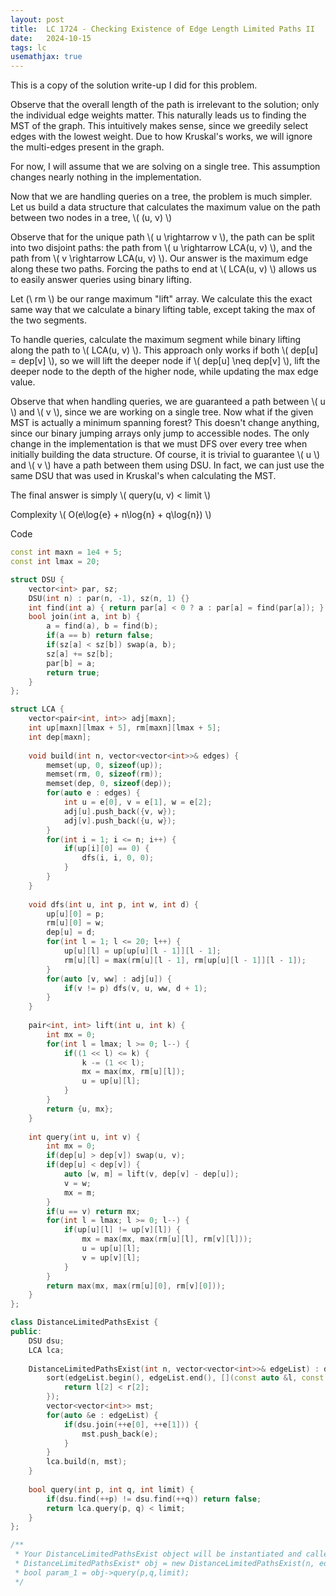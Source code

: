 ```yaml
---
layout: post
title:  LC 1724 - Checking Existence of Edge Length Limited Paths II
date:   2024-10-15
tags: lc
usemathjax: true
---
```


This is a copy of the solution write-up I did for this problem.


Observe that the overall length of the path is irrelevant to the solution; only the individual edge weights matter. This naturally leads us to finding the MST of the graph. This intuitively makes sense, since we greedily select edges with the lowest weight. Due to how Kruskal's works, we will ignore the multi-edges present in the graph.


For now, I will assume that we are solving on a single tree. This assumption changes nearly nothing in the implementation.

Now that we are handling queries on a tree, the problem is much simpler. Let us build a data structure that calculates the maximum value on the path between two nodes in a tree, \\( (u, v) \\)


Observe that for the unique path \\( u \rightarrow v \\), the path can be split into two disjoint paths: the path from \\( u \rightarrow LCA(u, v) \\), and the path from \\( v \rightarrow LCA(u, v) \\). Our answer is the maximum edge along these two paths. Forcing the paths to end at \\( LCA(u, v) \\) allows us to easily answer queries using binary lifting.

Let (\\ rm \\) be our range maximum "lift" array. We calculate this the exact same way that we calculate a binary lifting table, except taking the max of the two segments.

To handle queries, calculate the maximum segment while binary lifting along the path to \\( LCA(u, v) \\). This approach only works if both \\( dep[u] = dep[v] \\), so we will lift the deeper node if \\( dep[u] \neq dep[v] \\), lift the deeper node to the depth of the higher node, while updating the max edge value.


Observe that when handling queries, we are guaranteed a path between \\( u \\) and \\( v \\), since we are working on a single tree. Now what if the given MST is actually a minimum spanning forest? This doesn't change anything, since our binary jumping arrays only jump to accessible nodes. The only change in the implementation is that we must DFS over every tree when initially building the data structure. Of course, it is trivial to guarantee \\( u \\) and \\( v \\) have a path between them using DSU. In fact, we can just use the same DSU that was used in Kruskal's when calculating the MST.



The final answer is simply \\( query(u, v) < limit \\)


Complexity
\\( O(e\log{e} + n\log{n} + q\log{n}) \\)


Code

```cpp
const int maxn = 1e4 + 5;
const int lmax = 20;

struct DSU {
    vector<int> par, sz;
    DSU(int n) : par(n, -1), sz(n, 1) {}
    int find(int a) { return par[a] < 0 ? a : par[a] = find(par[a]); }
    bool join(int a, int b) {
        a = find(a), b = find(b);
        if(a == b) return false;
        if(sz[a] < sz[b]) swap(a, b);
        sz[a] += sz[b];
        par[b] = a;
        return true;
    }
};

struct LCA {
    vector<pair<int, int>> adj[maxn];
    int up[maxn][lmax + 5], rm[maxn][lmax + 5];
    int dep[maxn];
    
    void build(int n, vector<vector<int>>& edges) {
        memset(up, 0, sizeof(up));
        memset(rm, 0, sizeof(rm));
        memset(dep, 0, sizeof(dep));
        for(auto e : edges) {
            int u = e[0], v = e[1], w = e[2];
            adj[u].push_back({v, w});
            adj[v].push_back({u, w});
        }
        for(int i = 1; i <= n; i++) {
            if(up[i][0] == 0) {
                dfs(i, i, 0, 0);
            }
        }
    }
    
    void dfs(int u, int p, int w, int d) {
        up[u][0] = p;
        rm[u][0] = w;
        dep[u] = d;
        for(int l = 1; l <= 20; l++) {
            up[u][l] = up[up[u][l - 1]][l - 1];
            rm[u][l] = max(rm[u][l - 1], rm[up[u][l - 1]][l - 1]);
        }
        for(auto [v, ww] : adj[u]) {
            if(v != p) dfs(v, u, ww, d + 1);
        }
    }
    
    pair<int, int> lift(int u, int k) {
        int mx = 0;
        for(int l = lmax; l >= 0; l--) {
            if((1 << l) <= k) {
                k -= (1 << l);
                mx = max(mx, rm[u][l]);
                u = up[u][l];
            }
        }
        return {u, mx};
    }
    
    int query(int u, int v) {
        int mx = 0;
        if(dep[u] > dep[v]) swap(u, v);
        if(dep[u] < dep[v]) {
            auto [w, m] = lift(v, dep[v] - dep[u]);
            v = w;
            mx = m;
        }
        if(u == v) return mx;
        for(int l = lmax; l >= 0; l--) {
            if(up[u][l] != up[v][l]) {
                mx = max(mx, max(rm[u][l], rm[v][l]));
                u = up[u][l];
                v = up[v][l];
            }
        }
        return max(mx, max(rm[u][0], rm[v][0]));
    }
};

class DistanceLimitedPathsExist {
public:
    DSU dsu;
    LCA lca;
    
    DistanceLimitedPathsExist(int n, vector<vector<int>>& edgeList) : dsu(n + 5) {
        sort(edgeList.begin(), edgeList.end(), [](const auto &l, const auto &r) {
            return l[2] < r[2];
        });
        vector<vector<int>> mst;
        for(auto &e : edgeList) {
            if(dsu.join(++e[0], ++e[1])) {
                mst.push_back(e);
            }
        }
        lca.build(n, mst);
    }
    
    bool query(int p, int q, int limit) {
        if(dsu.find(++p) != dsu.find(++q)) return false;
        return lca.query(p, q) < limit;
    }
};

/**
 * Your DistanceLimitedPathsExist object will be instantiated and called as such:
 * DistanceLimitedPathsExist* obj = new DistanceLimitedPathsExist(n, edgeList);
 * bool param_1 = obj->query(p,q,limit);
 */
```
